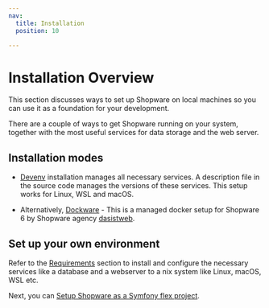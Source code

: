 ```yaml
---
nav:
  title: Installation
  position: 10

---
```


# Installation Overview

This section discusses ways to set up Shopware on local machines so you can use it as a foundation for your development.

There are a couple of ways to get Shopware running on your system, together with the most useful services for data storage and the web server.

## Installation modes

* [Devenv](devenv) installation manages all necessary services. A description file in the source code manages the versions of these services. This setup works for Linux, WSL and macOS.

* Alternatively, [Dockware](community/dockware) - This is a managed docker setup for Shopware 6 by Shopware agency [dasistweb](https://www.dasistweb.de/).

## Set up your own environment
  
Refer to the [Requirements](requirements) section to install and configure the necessary services like a database and a webserver to a nix system like Linux, macOS, WSL etc.

Next, you can [Setup Shopware as a Symfony flex project](template#set-up-a-new-project).
